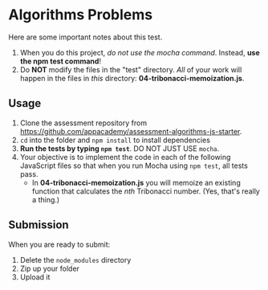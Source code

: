 # Algorithms Problems

Here are some important notes about this test.

1. When you do this project, _do not use the mocha command_. Instead, **use the
   npm test command**!
2. Do **NOT** modify the files in the "test" directory. _All_ of your work will
   happen in the files in _this_ directory: **04-tribonacci-memoization.js**.

## Usage

1. Clone the assessment repository from
   https://github.com/appacademy/assessment-algorithms-js-starter.
2. `cd` into the folder and `npm install` to install dependencies
3. **Run the tests by typing `npm test`**. DO NOT JUST USE `mocha`.
4. Your objective is to implement the code in each of the following JavaScript
   files so that when you run Mocha using `npm test`, all tests pass.
   * In **04-tribonacci-memoization.js** you will memoize an existing function
     that calculates the _nth_ Tribonacci number. (Yes, that's really a thing.)


## Submission

When you are ready to submit:

1. Delete the `node_modules` directory
2. Zip up your folder
3. Upload it
